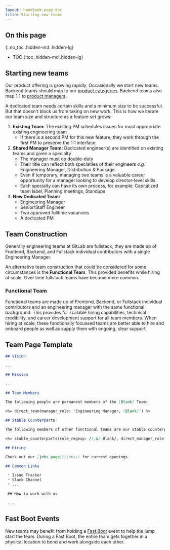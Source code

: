 ```yaml
---
layout: handbook-page-toc
title: Starting new teams
---
```


## On this page
{:.no_toc .hidden-md .hidden-lg}

- TOC
{:toc .hidden-md .hidden-lg}

## Starting new teams

Our product offering is growing rapidly. Occasionally we start new teams. Backend teams should map to our [product categories](/handbook/product/categories/). Backend teams also map 1:1 to [product managers](/handbook/product/).

A dedicated team needs certain skills and a minimum size to be successful. But that doesn't block us from taking on new work. This is how we iterate our team size and structure as a feature set grows:

1. **Existing Team:** The existing PM schedules issues for most appropriate existing engineering team
    - If there is a second PM for this new feature, they work through the first PM to preserve the 1:1 interface
1. **Shared Manager Team:** Dedicated engineer(s) are identified on existing teams and given a specialty
    - The manager must do double-duty
    - Their title can reflect both specialties of their engineers _e.g._ Engineering Manager, Distribution & Package
    - Even if temporary, managing two teams is a valuable career opportunity for a manager looking to develop director-level skills
    - Each specialty can have its own process, for example: Capitalized team label, Planning meetings, Standups
1. **New Dedicated Team:**
    - Engineering Manager
    - Senior/Staff Engineer
    - Two approved fulltime vacancies
    - A dedicated PM

## Team Construction

Generally engineering teams at GitLab are fullstack, they are made up of Frontend, Backend, and Fullstack individual contributors with a single Engineering Manager. 

An alternative team construction that could be considered for some circumstances is the **Functional Team**. This provided benefits while hiring at scale. Over time fullstack teams have become more common.

### Functional Team

Functional teams are made up of Frontend, Backend, or Fullstack individual contributors and an engineering manager with the same functional background. This provides for scalable hiring capabilities, technical credibility, and career development support for all team members. When hiring at scale, these functionally focussed teams are better able to hire and onboard people as well as supply them with ongoing, clear support.

## Team Page Template

``` markdown
## Vision

...

## Mission

...

## Team Members

The following people are permanent members of the [Blank] Team:

<%= direct_team(manager_role: 'Engineering Manager, [Blank]') %>

## Stable Counterparts

The following members of other functional teams are our stable counterparts:

<%= stable_counterparts(role_regexp: /[,&] Blank/, direct_manager_role: 'Engineering Manager, [Blank]') %>

## Hiring

Check out our [jobs page](/jobs/) for current openings.

## Common Links

 * Issue Tracker
 * Slack Channel
 * ...

 ## How to work with us

 ...
```

## Fast Boot Events

New teams may benefit from holding a [Fast Boot](/handbook/engineering/fast-boot/) event to help the jump start the team.
During a Fast Boot, the entire team gets together in a physical location to bond and
work alongside each other.
